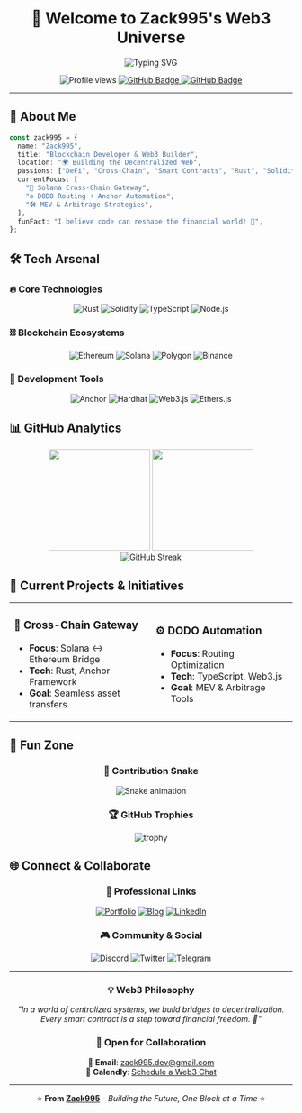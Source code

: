 <div align="center">

# 🔗 Welcome to Zack995's Web3 Universe

<img src="https://readme-typing-svg.herokuapp.com?font=Fira+Code&pause=1000&color=00D9FF&center=true&vCenter=true&width=435&lines=Blockchain+Developer+%F0%9F%9A%80;Rust+%7C+Solidity+%7C+Web3+Builder;DeFi+%26+Cross-Chain+Enthusiast;Building+the+Future+of+Finance!" alt="Typing SVG" />

<p>
  <img src="https://komarev.com/ghpvc/?username=Zack995&label=Profile%20views&color=0e75b6&style=flat" alt="Profile views" />
  <a href="https://github.com/Zack995?tab=followers">
    <img src="https://img.shields.io/github/followers/Zack995?label=Followers&style=social" alt="GitHub Badge" />
  </a>
  <a href="https://github.com/Zack995?tab=repositories&sort=stargazers">
    <img src="https://img.shields.io/github/stars/Zack995?label=Stars&style=social" alt="GitHub Badge" />
  </a>
</p>

</div>

---

## 🎯 About Me

```typescript
const zack995 = {
  name: "Zack995",
  title: "Blockchain Developer & Web3 Builder",
  location: "🌍 Building the Decentralized Web",
  passions: ["DeFi", "Cross-Chain", "Smart Contracts", "Rust", "Solidity"],
  currentFocus: [
    "🔁 Solana Cross-Chain Gateway",
    "⚙️ DODO Routing + Anchor Automation",
    "🛠️ MEV & Arbitrage Strategies",
  ],
  funFact: "I believe code can reshape the financial world! 💫",
};
```

## 🛠️ Tech Arsenal

### 🔥 Core Technologies

<p align="center">
  <img src="https://img.shields.io/badge/Rust-%23000000.svg?style=for-the-badge&logo=rust&logoColor=white" alt="Rust" />
  <img src="https://img.shields.io/badge/Solidity-%23363636.svg?style=for-the-badge&logo=solidity&logoColor=white" alt="Solidity" />
  <img src="https://img.shields.io/badge/TypeScript-%23007ACC.svg?style=for-the-badge&logo=typescript&logoColor=white" alt="TypeScript" />
  <img src="https://img.shields.io/badge/Node.js-6DA55F?style=for-the-badge&logo=node.js&logoColor=white" alt="Node.js" />
</p>

### ⛓️ Blockchain Ecosystems

<p align="center">
  <img src="https://img.shields.io/badge/Ethereum-3C3C3D?style=for-the-badge&logo=Ethereum&logoColor=white" alt="Ethereum" />
  <img src="https://img.shields.io/badge/Solana-9945FF?style=for-the-badge&logo=solana&logoColor=white" alt="Solana" />
  <img src="https://img.shields.io/badge/Polygon-8247E5?style=for-the-badge&logo=polygon&logoColor=white" alt="Polygon" />
  <img src="https://img.shields.io/badge/Binance-FCD535?style=for-the-badge&logo=binance&logoColor=white" alt="Binance" />
</p>

### 🔧 Development Tools

<p align="center">
  <img src="https://img.shields.io/badge/Anchor-FF6B35?style=for-the-badge&logo=anchor&logoColor=white" alt="Anchor" />
  <img src="https://img.shields.io/badge/Hardhat-FFF04D?style=for-the-badge&logo=hardhat&logoColor=black" alt="Hardhat" />
  <img src="https://img.shields.io/badge/Web3.js-F16822?style=for-the-badge&logo=web3.js&logoColor=white" alt="Web3.js" />
  <img src="https://img.shields.io/badge/ethers.js-2535A0?style=for-the-badge&logo=ethereum&logoColor=white" alt="Ethers.js" />
</p>

## 📊 GitHub Analytics

<div align="center">
  <img height="180em" src="https://github-readme-stats.vercel.app/api?username=Zack995&show_icons=true&theme=tokyonight&include_all_commits=true&count_private=true&hide_border=true"/>
  <img height="180em" src="https://github-readme-stats.vercel.app/api/top-langs/?username=Zack995&layout=compact&theme=tokyonight&hide_border=true"/>
</div>

<div align="center">
  <img src="https://github-readme-streak-stats.herokuapp.com/?user=Zack995&theme=tokyonight&hide_border=true" alt="GitHub Streak" />
</div>

## 🚀 Current Projects & Initiatives

<table>
<tr>
<td width="50%">

### 🔁 Cross-Chain Gateway

- **Focus**: Solana ↔ Ethereum Bridge
- **Tech**: Rust, Anchor Framework
- **Goal**: Seamless asset transfers

</td>
<td width="50%">

### ⚙️ DODO Automation

- **Focus**: Routing Optimization
- **Tech**: TypeScript, Web3.js
- **Goal**: MEV & Arbitrage Tools

</td>
</tr>
</table>

## 🎪 Fun Zone

<div align="center">

### 🐍 Contribution Snake

![Snake animation](https://github.com/Zack995/Zack995/blob/output/github-contribution-grid-snake.svg)

### 🏆 GitHub Trophies

![trophy](https://github-profile-trophy.vercel.app/?username=Zack995&theme=onedark&no-frame=true&row=1&column=6)

</div>

## 🌐 Connect & Collaborate

<div align="center">

### 💼 Professional Links

[![Portfolio](https://img.shields.io/badge/Portfolio-FF5722?style=for-the-badge&logo=todoist&logoColor=white)](https://zack995-portfolio.dev)
[![Blog](https://img.shields.io/badge/Technical_Blog-12100E?style=for-the-badge&logo=medium&logoColor=white)](https://medium.com/@zack995)
[![LinkedIn](https://img.shields.io/badge/LinkedIn-0077B5?style=for-the-badge&logo=linkedin&logoColor=white)](https://linkedin.com/in/zack995)

### 🎮 Community & Social

[![Discord](https://img.shields.io/badge/Discord-7289DA?style=for-the-badge&logo=discord&logoColor=white)](https://discord.gg/zack995)
[![Twitter](https://img.shields.io/badge/Twitter-1DA1F2?style=for-the-badge&logo=twitter&logoColor=white)](https://twitter.com/zack995_dev)
[![Telegram](https://img.shields.io/badge/Telegram-2CA5E0?style=for-the-badge&logo=telegram&logoColor=white)](https://t.me/zack995)

</div>

---

<div align="center">

### 💡 Web3 Philosophy

_"In a world of centralized systems, we build bridges to decentralization.  
Every smart contract is a step toward financial freedom. 🚀"_

### 🤝 Open for Collaboration

📧 **Email**: [zack995.dev@gmail.com](mailto:zack995.dev@gmail.com)  
🔗 **Calendly**: [Schedule a Web3 Chat](https://calendly.com/zack995)

---

⭐️ **From [Zack995](https://github.com/Zack995)** - _Building the Future, One Block at a Time_ ⭐️

</div>
